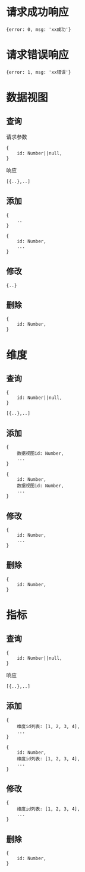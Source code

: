 # 请求成功响应
```
{error: 0, msg: 'xx成功'}
```

# 请求错误响应
```
{error: 1, msg: 'xx错误'}
```




# 数据视图

## 查询
请求参数
```
{
    id: Number||null,
}
```
响应
```
[{..},..]
```

## 添加
```
{
    ..
}
```
```
{
    id: Number,
    ...
}
```

## 修改
```
{..}
```

## 删除
```
{
    id: Number,
}
```





# 维度

## 查询
```
{
    id: Number||null,
}
```
```
[{..},..]
```

## 添加
```
{
    数据视图id: Number,
    ...
}
```
```
{
    id: Number,
    数据视图id: Number,
    ...
}
```

## 修改
```
{
    id: Number,
    ...
}
```

## 删除
```
{
    id: Number,
}
```





# 指标

## 查询
```
{
    id: Number||null,
}
```
响应
```
[{..},..]
```

## 添加
```
{
    维度id列表: [1, 2, 3, 4],
    ...
}
```
```
{
    id: Number,
    维度id列表: [1, 2, 3, 4],
    ...
}
```

## 修改
```
{
    维度id列表: [1, 2, 3, 4],
    ...
}
```

## 删除
```
{
    id: Number,
}
```
